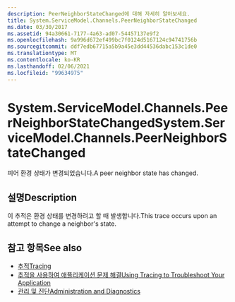 ```yaml
---
description: PeerNeighborStateChanged에 대해 자세히 알아보세요.
title: System.ServiceModel.Channels.PeerNeighborStateChanged
ms.date: 03/30/2017
ms.assetid: 94a30661-7177-4a63-ad07-54457137e9f2
ms.openlocfilehash: 9a996d672ef499bc7f0124d5167124c94741756b
ms.sourcegitcommit: ddf7edb67715a5b9a45e3dd44536dabc153c1de0
ms.translationtype: MT
ms.contentlocale: ko-KR
ms.lasthandoff: 02/06/2021
ms.locfileid: "99634975"
---
```

# <a name="systemservicemodelchannelspeerneighborstatechanged"></a><span data-ttu-id="c1358-103">System.ServiceModel.Channels.PeerNeighborStateChanged</span><span class="sxs-lookup"><span data-stu-id="c1358-103">System.ServiceModel.Channels.PeerNeighborStateChanged</span></span>

<span data-ttu-id="c1358-104">피어 환경 상태가 변경되었습니다.</span><span class="sxs-lookup"><span data-stu-id="c1358-104">A peer neighbor state has changed.</span></span>  
  
## <a name="description"></a><span data-ttu-id="c1358-105">설명</span><span class="sxs-lookup"><span data-stu-id="c1358-105">Description</span></span>  

 <span data-ttu-id="c1358-106">이 추적은 환경 상태를 변경하려고 할 때 발생합니다.</span><span class="sxs-lookup"><span data-stu-id="c1358-106">This trace occurs upon an attempt to change a neighbor's state.</span></span>  
  
## <a name="see-also"></a><span data-ttu-id="c1358-107">참고 항목</span><span class="sxs-lookup"><span data-stu-id="c1358-107">See also</span></span>

- [<span data-ttu-id="c1358-108">추적</span><span class="sxs-lookup"><span data-stu-id="c1358-108">Tracing</span></span>](index.md)
- [<span data-ttu-id="c1358-109">추적을 사용하여 애플리케이션 문제 해결</span><span class="sxs-lookup"><span data-stu-id="c1358-109">Using Tracing to Troubleshoot Your Application</span></span>](using-tracing-to-troubleshoot-your-application.md)
- [<span data-ttu-id="c1358-110">관리 및 진단</span><span class="sxs-lookup"><span data-stu-id="c1358-110">Administration and Diagnostics</span></span>](../index.md)
